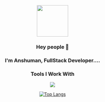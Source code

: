 
<div id="header" align="center">
  <img src="https://media.giphy.com/media/M9gbBd9nbDrOTu1Mqx/giphy.gif" width="100"/>
<!-- -->
</div>


<center>
<div style="text-align: center; ">
  
  
### Hey people 👋

### I'm Anshuman, FullStack Developer....

</div>

### Tools I Work With
<p align="center">
  <a href="https://skillicons.dev">
    <img src="https://skillicons.dev/icons?i=java,javascript,c,html,css,tailwind,react,vite,github,redux,bootstrap,git,bash,kali,express,nodejs,mongodb,postman,typescript,python,npm,nextjs,vercel,netlify,aws,pug,docker,kubernetes,webRtc" />
  </a>
</p>

 <!--![Anshuman's GitHub stats] (https://github-readme-stats.vercel.app/api?username=Anshuman1s&show_icons=true&theme=dark)-->
[![Top Langs](https://github-readme-stats.vercel.app/api/top-langs/?username=Anshuman1s&layout=compact&theme=dark&langs_count=8)](https://github.com/anuraghazra/github-readme-stats)








